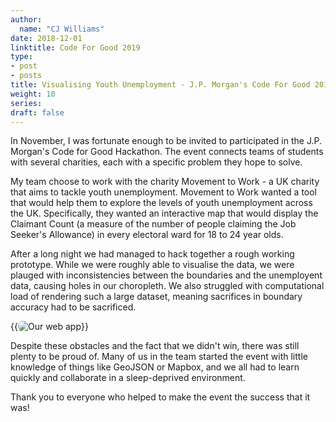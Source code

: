```yaml
---
author:
  name: "CJ Williams"
date: 2018-12-01
linktitle: Code For Good 2019
type:
- post
- posts
title: Visualising Youth Unemployment - J.P. Morgan's Code For Good 2019
weight: 10
series: 
draft: false
---
```


In November, I was fortunate enough to be invited to participated in the J.P. 
Morgan's Code for Good Hackathon. The event connects teams of students with 
several charities, each with a specific problem they hope to solve. 

My team choose to work with the charity Movement to Work - a UK charity that 
aims to tackle youth unemployment. Movement to Work wanted a tool that would 
help them to explore the levels of youth unemployment across the UK. Specifically, 
they wanted an interactive map that would display the Claimant Count 
(a measure of the number of people claiming the Job Seeker's Allowance) in every 
electoral ward for 18 to 24 year olds. 

After a long night we had managed to hack together a rough working prototype. 
While we were roughly able to visualise the data, we were plauged with inconsistencies 
between the boundaries and the unemployent data, causing holes in our choropleth. 
We also struggled with computational load of rendering such a large dataset, meaning 
sacrifices in boundary accuracy had to be sacrificed. 

{{<image src="/cfg-19.png" alt="Our web app" position="center" style="border-radius: 8px;" >}}

Despite these obstacles and the fact that we didn't win, there was still plenty to be proud of. 
Many of us in the team started the event with little knowledge of things like GeoJSON or Mapbox, 
and we all had to learn quickly and collaborate in a sleep-deprived environment. 

Thank you to everyone who helped to make the event the success that it was!